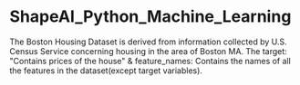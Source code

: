 # ShapeAI_Python_Machine_Learning
The Boston Housing Dataset is derived from information collected by U.S. Census Service concerning housing in the area of Boston MA. The target: "Contains prices of the house" &amp; feature_names: Contains the names of all the features in the dataset(except target variables).

